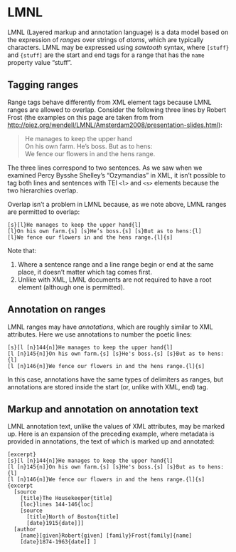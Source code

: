 # LMNL

LMNL (Layered markup and annotation language) is a data model based on the expression of *ranges* over strings of *atoms*, which are typically characters. LMNL may be expressed using *sawtooth* syntax, where `[stuff}` and `{stuff]` are the start and end tags for a range that has the `name` property value “stuff”. 

## Tagging ranges

Range tags behave differently from XML element tags because LMNL ranges are allowed to overlap. Consider the following three lines by Robert Frost (the examples on this page are taken from from <http://piez.org/wendell/LMNL/Amsterdam2008/presentation-slides.html>):

> He manages to keep the upper hand  
On his own farm. He’s boss. But as to hens:  
We fence our flowers in and the hens range.

The three lines correspond to two sentences. As we saw when we examined Percy Bysshe Shelley’s “Ozymandias” in XML, it isn’t possible to tag both lines and sentences with TEI `<l>` and `<s>` elements because the two hierarchies overlap.

Overlap isn’t a problem in LMNL because, as we note above, LMNL ranges are permitted to overlap:

```
[s}[l}He manages to keep the upper hand{l]
[l}On his own farm.{s] [s}He’s boss.{s] [s}But as to hens:{l]
[l}We fence our flowers in and the hens range.{l]{s]
```

Note that:

1. Where a sentence range and a line range begin or end at the same place, it doesn’t matter which tag comes first.
2. Unlike with XML, LMNL documents are not required to have a root element (although one is permitted).

## Annotation on ranges

LMNL ranges may have *annotations*, which are roughly similar to XML attributes. Here we use annotations to number the poetic lines:

```
[s}[l [n}144{n]}He manages to keep the upper hand{l]  
[l [n}145{n]}On his own farm.{s] [s}He's boss.{s] [s}But as to hens:{l]  
[l [n}146{n]}We fence our flowers in and the hens range.{l]{s]
```

In this case, annotations have the same types of delimiters as ranges, but annotations are stored inside the start (or, unlike with XML, end) tag. 

## Markup and annotation on annotation text

LMNL annotation text, unlike the values of XML attributes, may be marked up. Here is an expansion of the preceding example, where metadata is provided in annotations, the text of which is marked up and annotated:

```
[excerpt}
[s}[l [n}144{n]}He manages to keep the upper hand{l]
[l [n}145{n]}On his own farm.{s] [s}He's boss.{s] [s}But as to hens:{l]
[l [n}146{n]}We fence our flowers in and the hens range.{l]{s]
{excerpt
  [source
    [title}The Housekeeper{title]
    [loc}lines 144-146{loc]
    [source
      [title}North of Boston{title]
      [date}1915{date]]]
  [author
    [name}[given}Robert{given] [family}Frost{family]{name]
    [date}1874-1963{date]] ]
```
